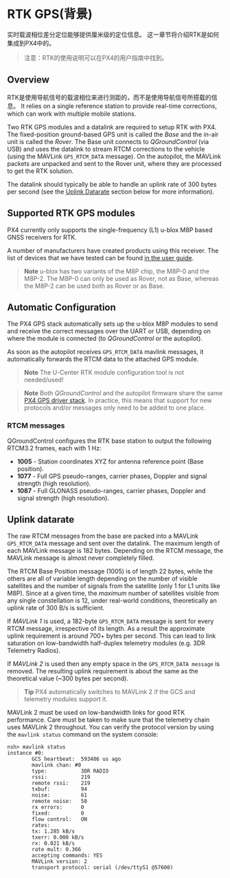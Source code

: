 # RTK GPS(背景)

实时载波相位差分定位能够提供厘米级的定位信息。 这一章节将介绍RTK是如何集成到PX4中的。

> 注意：RTK的使用说明可以在PX4的用户指南中找到。

## Overview

RTK是使用导航信号的载波相位来进行测距的，而不是使用导航信号所搭载的信息。 It relies on a single reference station to provide real-time corrections, which can work with multiple mobile stations.

Two RTK GPS modules and a datalink are required to setup RTK with PX4. The fixed-position ground-based GPS unit is called the *Base* and the in-air unit is called the *Rover*. The Base unit connects to *QGroundControl* (via USB) and uses the datalink to stream RTCM corrections to the vehicle (using the MAVLink `GPS_RTCM_DATA` message). On the autopilot, the MAVLink packets are unpacked and sent to the Rover unit, where they are processed to get the RTK solution.

The datalink should typically be able to handle an uplink rate of 300 bytes per second (see the [Uplink Datarate](#uplink-datarate) section below for more information).

## Supported RTK GPS modules

PX4 currently only supports the single-frequency (L1) u-blox M8P based GNSS receivers for RTK.

A number of manufacturers have created products using this receiver. The list of devices that we have tested can be found [in the user guide](https://docs.px4.io/en/advanced_features/rtk-gps.html#supported-rtk-devices).

> **Note** u-blox has two variants of the M8P chip, the M8P-0 and the M8P-2. The M8P-0 can only be used as Rover, not as Base, whereas the M8P-2 can be used both as Rover or as Base.

## Automatic Configuration

The PX4 GPS stack automatically sets up the u-blox M8P modules to send and receive the correct messages over the UART or USB, depending on where the module is connected (to *QGroundControl* or the autopilot).

As soon as the autopilot receives `GPS_RTCM_DATA` mavlink messages, it automatically forwards the RTCM data to the attached GPS module.

> **Note** The U-Center RTK module configuration tool is not needed/used!

<span></span>

> **Note** Both *QGroundControl* and the autopilot firmware share the same [PX4 GPS driver stack](https://github.com/PX4/GpsDrivers). In practice, this means that support for new protocols and/or messages only need to be added to one place.

### RTCM messages

QGroundControl configures the RTK base station to output the following RTCM3.2 frames, each with 1 Hz:

- **1005** - Station coordinates XYZ for antenna reference point (Base position).
- **1077** - Full GPS pseudo-ranges, carrier phases, Doppler and signal strength (high resolution).
- **1087** - Full GLONASS pseudo-ranges, carrier phases, Doppler and signal strength (high resolution).

## Uplink datarate

The raw RTCM messages from the base are packed into a MAVLink `GPS_RTCM_DATA` message and sent over the datalink. The maximum length of each MAVLink message is 182 bytes. Depending on the RTCM message, the MAVLink message is almost never completely filled.

The RTCM Base Position message (1005) is of length 22 bytes, while the others are all of variable length depending on the number of visible satellites and the number of signals from the satellite (only 1 for L1 units like M8P). Since at a given time, the *maximum* number of satellites visible from any single constellation is 12, under real-world conditions, theoretically an uplink rate of 300 B/s is sufficient.

If *MAVLink 1* is used, a 182-byte `GPS_RTCM_DATA` message is sent for every RTCM message, irrespective of its length. As a result the approximate uplink requirement is around 700+ bytes per second. This can lead to link saturation on low-bandwidth half-duplex telemetry modules (e.g. 3DR Telemetry Radios).

If *MAVLink 2* is used then any empty space in the `GPS_RTCM_DATA message` is removed. The resulting uplink requirement is about the same as the theoretical value (~300 bytes per second).

> **Tip** PX4 automatically switches to MAVLink 2 if the GCS and telemetry modules support it.

MAVLink 2 must be used on low-bandwidth links for good RTK performance. Care must be taken to make sure that the telemetry chain uses MAVLink 2 throughout. You can verify the protocol version by using the `mavlink status` command on the system console:

    nsh> mavlink status
    instance #0:
            GCS heartbeat:  593486 us ago
            mavlink chan: #0
            type:           3DR RADIO
            rssi:           219
            remote rssi:    219
            txbuf:          94
            noise:          61
            remote noise:   58
            rx errors:      0
            fixed:          0
            flow control:   ON
            rates:
            tx: 1.285 kB/s
            txerr: 0.000 kB/s
            rx: 0.021 kB/s
            rate mult: 0.366
            accepting commands: YES
            MAVLink version: 2
            transport protocol: serial (/dev/ttyS1 @57600)